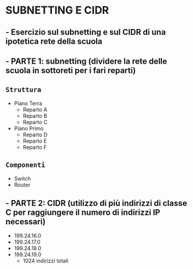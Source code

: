 # SUBNETTING E CIDR
## - Esercizio sul subnetting e sul CIDR di una ipotetica rete della scuola
## - PARTE 1: subnetting (dividere la rete delle scuola in sottoreti per i fari reparti)
## `Struttura`
   - Piano Terra
     - Reparto A
     - Reparto B
     - Reparto C
   - Piano Primo
     - Reparto D
     - Reparto E
     - Reparto F
## `Componenti`
- Switch
- Router
## - PARTE 2: CIDR (utilizzo di più indirizzi di classe C per raggiungere il numero di indirizzi IP necessari)
   - 199.24.16.0
   - 199.24.17.0
   - 199.24.18.0
   - 199.24.19.0
      - 1024 indirizzi totali
